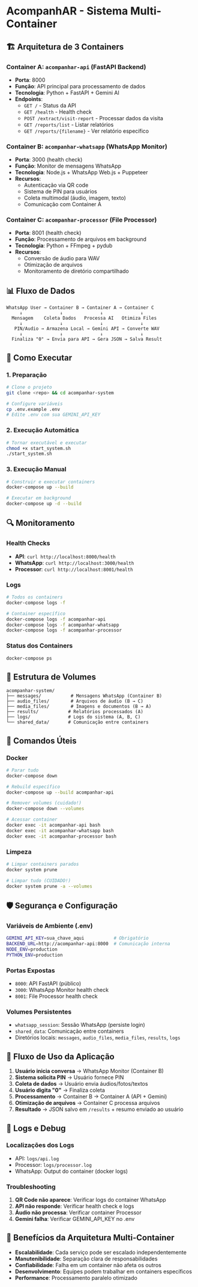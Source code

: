 # AcompanhAR - Sistema Multi-Container

## 🏗️ Arquitetura de 3 Containers

### Container A: `acompanhar-api` (FastAPI Backend)
- **Porta**: 8000
- **Função**: API principal para processamento de dados
- **Tecnologia**: Python + FastAPI + Gemini AI
- **Endpoints**:
  - `GET /` - Status da API
  - `GET /health` - Health check
  - `POST /extract/visit-report` - Processar dados da visita
  - `GET /reports/list` - Listar relatórios
  - `GET /reports/{filename}` - Ver relatório específico

### Container B: `acompanhar-whatsapp` (WhatsApp Monitor)
- **Porta**: 3000 (health check)
- **Função**: Monitor de mensagens WhatsApp
- **Tecnologia**: Node.js + WhatsApp Web.js + Puppeteer
- **Recursos**:
  - Autenticação via QR code
  - Sistema de PIN para usuários
  - Coleta multimodal (áudio, imagem, texto)
  - Comunicação com Container A

### Container C: `acompanhar-processor` (File Processor)
- **Porta**: 8001 (health check)
- **Função**: Processamento de arquivos em background
- **Tecnologia**: Python + FFmpeg + pydub
- **Recursos**:
  - Conversão de áudio para WAV
  - Otimização de arquivos
  - Monitoramento de diretório compartilhado

## 📊 Fluxo de Dados

```
WhatsApp User → Container B → Container A → Container C
     ↓              ↓              ↓              ↓
  Mensagem    Coleta Dados   Processa AI   Otimiza Files
     ↓              ↓              ↓              ↓
   PIN/Audio → Armazena Local → Gemini API → Converte WAV
     ↓              ↓              ↓              ↓
  Finaliza "0" → Envia para API → Gera JSON → Salva Result
```

## 🚀 Como Executar

### 1. Preparação
```bash
# Clone o projeto
git clone <repo> && cd acompanhar-system

# Configure variáveis
cp .env.example .env
# Edite .env com sua GEMINI_API_KEY
```

### 2. Execução Automática
```bash
# Tornar executável e executar
chmod +x start_system.sh
./start_system.sh
```

### 3. Execução Manual
```bash
# Construir e executar containers
docker-compose up --build

# Executar em background
docker-compose up -d --build
```

## 🔍 Monitoramento

### Health Checks
- **API**: `curl http://localhost:8000/health`
- **WhatsApp**: `curl http://localhost:3000/health`
- **Processor**: `curl http://localhost:8001/health`

### Logs
```bash
# Todos os containers
docker-compose logs -f

# Container específico
docker-compose logs -f acompanhar-api
docker-compose logs -f acompanhar-whatsapp
docker-compose logs -f acompanhar-processor
```

### Status dos Containers
```bash
docker-compose ps
```

## 📁 Estrutura de Volumes

```
acompanhar-system/
├── messages/           # Mensagens WhatsApp (Container B)
├── audio_files/        # Arquivos de áudio (B → C)
├── media_files/        # Imagens e documentos (B → A)
├── results/           # Relatórios processados (A)
├── logs/              # Logs do sistema (A, B, C)
└── shared_data/       # Comunicação entre containers
```

## 🔧 Comandos Úteis

### Docker
```bash
# Parar tudo
docker-compose down

# Rebuild específico
docker-compose up --build acompanhar-api

# Remover volumes (cuidado!)
docker-compose down --volumes

# Acessar container
docker exec -it acompanhar-api bash
docker exec -it acompanhar-whatsapp bash
docker exec -it acompanhar-processor bash
```

### Limpeza
```bash
# Limpar containers parados
docker system prune

# Limpar tudo (CUIDADO!)
docker system prune -a --volumes
```

## 🛡️ Segurança e Configuração

### Variáveis de Ambiente (.env)
```bash
GEMINI_API_KEY=sua_chave_aqui           # Obrigatório
BACKEND_URL=http://acompanhar-api:8000  # Comunicação interna
NODE_ENV=production
PYTHON_ENV=production
```

### Portas Expostas
- `8000`: API FastAPI (público)
- `3000`: WhatsApp Monitor health check
- `8001`: File Processor health check

### Volumes Persistentes
- `whatsapp_session`: Sessão WhatsApp (persiste login)
- `shared_data`: Comunicação entre containers
- Diretórios locais: `messages`, `audio_files`, `media_files`, `results`, `logs`

## 🔄 Fluxo de Uso da Aplicação

1. **Usuário inicia conversa** → WhatsApp Monitor (Container B)
2. **Sistema solicita PIN** → Usuário fornece PIN
3. **Coleta de dados** → Usuário envia áudios/fotos/textos
4. **Usuário digita "0"** → Finaliza coleta
5. **Processamento** → Container B → Container A (API + Gemini)
6. **Otimização de arquivos** → Container C processa arquivos
7. **Resultado** → JSON salvo em `/results` + resumo enviado ao usuário

## 📝 Logs e Debug

### Localizações dos Logs
- API: `logs/api.log`
- Processor: `logs/processor.log`
- WhatsApp: Output do container (docker logs)

### Troubleshooting
1. **QR Code não aparece**: Verificar logs do container WhatsApp
2. **API não responde**: Verificar health check e logs
3. **Áudio não processa**: Verificar container Processor
4. **Gemini falha**: Verificar GEMINI_API_KEY no .env

## 🎯 Benefícios da Arquitetura Multi-Container

- **Escalabilidade**: Cada serviço pode ser escalado independentemente
- **Manutenibilidade**: Separação clara de responsabilidades
- **Confiabilidade**: Falha em um container não afeta os outros
- **Desenvolvimento**: Equipes podem trabalhar em containers específicos
- **Performance**: Processamento paralelo otimizado